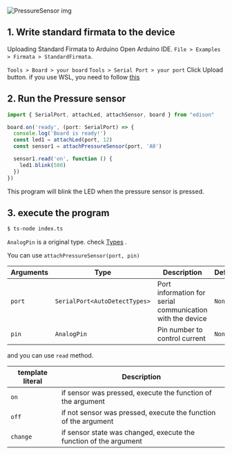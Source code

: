 
![PressureSensor img](/img/PressureSensor.svg)

## 1. Write standard firmata to the device
Uploading Standard Firmata to Arduino
Open Arduino IDE.
`File > Examples > Firmata > StandardFirmata`.

`Tools > Board > your board`
`Tools > Serial Port > your port`
Click Upload button. if you use WSL, you need to follow [this](/docs/Getting%20Started/How%20to%20WSL.md)

## 2. Run the Pressure sensor

```ts title="index.ts"
import { SerialPort, attachLed, attachSensor, board } from "edison"

board.on('ready', (port: SerialPort) => {
  console.log('Board is ready!')
  const led1 = attachLed(port, 12)
  const sensor1 = attachPressureSensor(port, 'A0')

  sensor1.read('on', function () {
    led1.blink(500)
  })
})
```
This program will blink the LED when the pressure sensor is pressed.


## 3. execute the program
```bash
$ ts-node index.ts 
```

`AnalogPin` is a original type. check [Types](/docs/Types/Types.md) .

You can use `attachPressureSensor(port, pin)`

| Arguments | Type   | Description      | Default |
|-----------|--------|------------------|---------|
| `port`      | `SerialPort<AutoDetectTypes>`  | Port information for serial communication with the device     | `None`    |
| `pin`      | `AnalogPin`  | Pin number to control current     | `None` |

and you can use `read` method.

| template literal       | Description  
|--------|-------|
| `on`   | if sensor was pressed, execute the function of the argument |
| `off`  | if not sensor was pressed, execute the function of the argument |
| `change` | if sensor state was changed, execute the function of the argument |
